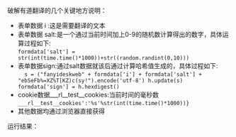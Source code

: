 破解有道翻译的几个关键地方说明：
- 表单数据 i :这是需要翻译的文本
- 表单数据 salt:是一个通过当前时间加上0-9的随机数计算得出的数字，具体运算过程如下:\
`formdata['salt'] = str(int(time.time()*1000))+str((random.randint(0,10)))`
- 表单数据sign:通过salt数据就该后通过计算哈希值生成的，具体过程如下:\
``  s = ("fanyideskweb" + formdata['i'] + formdata['salt'] + "ebSeFb%=XZ%T[KZ)c(sy!").encode('utf-8')
    h.update(s)
    formdata['sign'] = h.hexdigest()``
- cookie数据___rl__test__cookies:当前时间的毫秒数
`___rl__test__cookies':'%s'%str(int(time.time()*1000))}`
- 其他数据均通过浏览器直接获得

运行结果：

